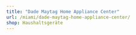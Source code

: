 ```yaml
---
title: "Dade Maytag Home Appliance Center"
url: /miami/dade-maytag-home-appliance-center/
shop: Haushaltsgeräte
---
```

